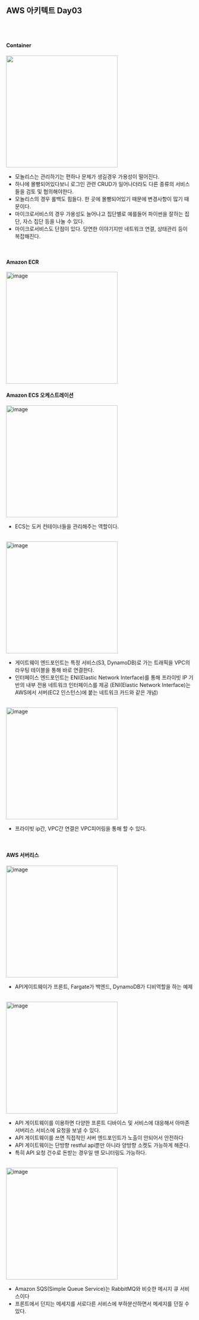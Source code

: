 

## AWS 아키텍트 Day03

<br/>
<br/>

#### Container

<img src="https://github.com/user-attachments/assets/e22be1aa-3421-4d98-99c5-d9210cc609dc" width="300">

- 모놀리스는 관리하기는 편하나 문제가 생길경우 가용성이 떨어진다.
- 하나에 몰빵되어있다보니 로그인 관련 CRUD가 일어나더라도 다른 종류의 서비스들을 검토 및 협의해야한다.
- 모놀리스의 경우 롤백도 힘들다. 한 곳에 몰빵되어있기 때문에 변경사항이 많기 때문이다.
- 마이크로서비스의 경우 가용성도 늘어나고 집단별로 예를들어 파이썬을 잘하는 집단, 자스 집단 등을 나눌 수 있다.
- 마이크로서비스도 단점이 있다. 당연한 이야기지만 네트워크 연결, 상태관리 등이 복잡해진다. 

<br/>

#### Amazon ECR

<img width="300" alt="image" src="https://github.com/user-attachments/assets/68b88169-d671-4ec6-9d39-930af51911a6">


<br/>


#### Amazon ECS 오케스트레이션

<img width="300" alt="image" src="https://github.com/user-attachments/assets/505b2646-5376-42ff-9e74-7101cc982210">

- ECS는 도커 컨테이너들을 관리해주는 역할이다.

<br/>

<img width="300" alt="image" src="https://github.com/user-attachments/assets/d7f30711-e384-4fa3-ac7f-0fcab4481efb">

<br/>

- 게이트웨이 엔드포인트는 특정 서비스(S3, DynamoDB)로 가는 트래픽을 VPC의 라우팅 테이블을 통해 바로 연결한다.
- 인터페이스 엔드포인트는 ENI(Elastic Network Interface)를 통해 프라이빗 IP 기반의 내부 전용 네트워크 인터페이스를 제공 (ENI(Elastic Network Interface)는 AWS에서 서버(EC2 인스턴스)에 붙는 네트워크 카드와 같은 개념)

<br/>

<img width="300" alt="image" src="https://github.com/user-attachments/assets/6a8e9cd6-d0e7-4b3c-b9dd-4141e811582c">

- 프라이빗 ip간, VPC간 연결은 VPC피어링을 통해 할 수 있다.

<br/>

#### AWS 서버리스

<img width="300" alt="image" src="https://github.com/user-attachments/assets/415d0626-0924-413e-8e20-292a81fd58b0">

- API게이트웨이가 프론트, Fargate가 백엔드, DynamoDB가 디비역할을 하는 예제

<br/>

<img width="300" alt="image" src="https://github.com/user-attachments/assets/5291250e-1be9-4c83-82d3-5b10d25536a6">

- API 게이트웨이를 이용하면 다양한 프론트 디바이스 및 서비스에 대응해서 아마존 서버리스 서비스에 요청을 보낼 수 있다.
- API 게이트웨이를 쓰면 직접적인 서버 엔드포인트가 노출이 안되어서 안전하다
- API 게이트웨이는 단방향 restful api뿐만 아니라 양방향 소켓도 가능하게 해준다.
- 특히 API 요청 건수로 돈받는 경우일 땐 모니터링도 가능하다.

<br/>

<img width="300" alt="image" src="https://github.com/user-attachments/assets/dcaccc2c-870d-4ed2-8998-133c1fec8908">

- Amazon SQS(Simple Queue Service)는 RabbitMQ와 비슷한 메시지 큐 서비스이다
- 프론트에서 던지는 메세지를 서로다른 서비스에 부하분산하면서 메세지를 던질 수 있다.

<br/>


